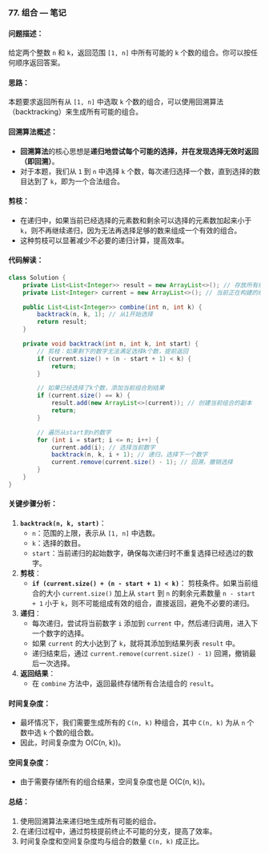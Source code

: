### **77. 组合 — 笔记**

#### **问题描述**：

给定两个整数 `n` 和 `k`，返回范围 `[1, n]` 中所有可能的 `k` 个数的组合。你可以按任何顺序返回答案。

#### **思路**：

本题要求返回所有从 `[1, n]` 中选取 `k` 个数的组合，可以使用回溯算法（backtracking）来生成所有可能的组合。

#### **回溯算法概述**：

- **回溯算法**的核心思想是**递归地尝试每个可能的选择，并在发现选择无效时返回（即回溯）**。
- 对于本题，我们从 `1` 到 `n` 中选择 `k` 个数，每次递归选择一个数，直到选择的数目达到了 `k`，即为一个合法组合。

#### **剪枝**：

- 在递归中，如果当前已经选择的元素数和剩余可以选择的元素数加起来小于 `k`，则不再继续递归，因为无法再选择足够的数来组成一个有效的组合。
- 这种剪枝可以显著减少不必要的递归计算，提高效率。

#### **代码解读**：

```java
class Solution {
    private List<List<Integer>> result = new ArrayList<>(); // 存放所有组合的结果
    private List<Integer> current = new ArrayList<>(); // 当前正在构建的组合

    public List<List<Integer>> combine(int n, int k) {
        backtrack(n, k, 1); // 从1开始选择
        return result;
    }

    private void backtrack(int n, int k, int start) {
        // 剪枝：如果剩下的数字无法满足选择k个数，提前返回
        if (current.size() + (n - start + 1) < k) {
            return;
        }

        // 如果已经选择了k个数，添加当前组合到结果
        if (current.size() == k) {
            result.add(new ArrayList<>(current)); // 创建当前组合的副本
            return;
        }

        // 遍历从start到n的数字
        for (int i = start; i <= n; i++) {
            current.add(i); // 选择当前数字
            backtrack(n, k, i + 1); // 递归，选择下一个数字
            current.remove(current.size() - 1); // 回溯，撤销选择
        }
    }
}
```

#### **关键步骤分析**：

1. **`backtrack(n, k, start)`**：
   - `n`：范围的上限，表示从 `[1, n]` 中选数。
   - `k`：选择的数目。
   - `start`：当前递归的起始数字，确保每次递归时不重复选择已经选过的数字。
2. **剪枝**：
   - **`if (current.size() + (n - start + 1) < k)`**：
      剪枝条件。如果当前组合的大小 `current.size()` 加上从 `start` 到 `n` 的剩余元素数量 `n - start + 1` 小于 `k`，则不可能组成有效的组合，直接返回，避免不必要的递归。
3. **递归**：
   - 每次递归，尝试将当前数字 `i` 添加到 `current` 中，然后递归调用，进入下一个数字的选择。
   - 如果 `current` 的大小达到了 `k`，就将其添加到结果列表 `result` 中。
   - 递归结束后，通过 `current.remove(current.size() - 1)` 回溯，撤销最后一次选择。
4. **返回结果**：
   - 在 `combine` 方法中，返回最终存储所有合法组合的 `result`。

#### **时间复杂度**：

- 最坏情况下，我们需要生成所有的 `C(n, k)` 种组合，其中 `C(n, k)` 为从 `n` 个数中选 `k` 个数的组合数。
- 因此，时间复杂度为 O(C(n, k))。

#### **空间复杂度**：

- 由于需要存储所有的组合结果，空间复杂度也是 O(C(n, k))。

#### **总结**：

1. 使用回溯算法来递归地生成所有可能的组合。
2. 在递归过程中，通过剪枝提前终止不可能的分支，提高了效率。
3. 时间复杂度和空间复杂度均与组合的数量 `C(n, k)` 成正比。